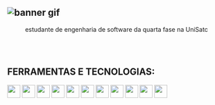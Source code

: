 ![banner gif](https://github.com/user-attachments/assets/47c9d599-94cc-428b-aef8-6b37c35b1606)
---
 <p align="center">estudante de engenharia de software da quarta fase na UniSatc<p/>

 <br/>
 <br/>

## FERRAMENTAS E TECNOLOGIAS:

<img src="https://github.com/user-attachments/assets/89bc569f-796a-4c6d-9505-fa45138f91afd" height='30' border-radius='10px'/> 
<img src="https://github.com/user-attachments/assets/66a3d623-e5bb-42c6-8a12-d5e2ef14eead" height='30' border-radius='10px'/> 
<img src="https://github.com/user-attachments/assets/6b333d5f-79aa-44dc-bfeb-b88ddc6ac623" height='30' border-radius='10px'/> 
<img src="https://github.com/user-attachments/assets/39a4aab9-5dbe-4572-999c-1d76bbb20e35" height='30' border-radius='10px'/> 
<img src="https://github.com/user-attachments/assets/21504562-4ab3-4638-8512-f60435b0f418" height='30' border-radius='10px'/> 
<img src="https://github.com/user-attachments/assets/f0617833-48fd-4fc4-a3d0-b763fc61f196" height='30' border-radius='10px'/> 
<img src="https://github.com/user-attachments/assets/543195a1-3d11-448f-8041-c6b3dea0223e" height='30' border-radius='10px'/> 
<img src="https://github.com/user-attachments/assets/4404873a-8730-4211-bc7e-a4e8ba6720f2" height='30' border-radius='10px'/> 
<img src="https://github.com/user-attachments/assets/a38d1d6d-ba1d-455c-8dd7-49807d8b8d82" height='30' border-radius='10px'/>
<img src="https://github.com/user-attachments/assets/99875b3d-af9e-43a2-af34-aebe139ab5a9" height='30' border-radius='10px'/>
<img src="https://github.com/user-attachments/assets/fd459a8e-a5a4-4566-ae79-d2015d049fe5" height='30' border-radius='10px'/> 

